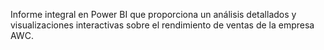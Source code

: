 Informe integral en Power BI que proporciona un análisis detallados y visualizaciones interactivas sobre el rendimiento de ventas de la empresa AWC.
